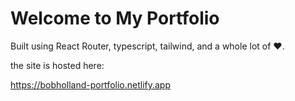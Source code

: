 # Welcome to My Portfolio


Built using React Router, typescript, tailwind, and a whole lot of  ❤️.

the site is hosted here:

https://bobholland-portfolio.netlify.app
